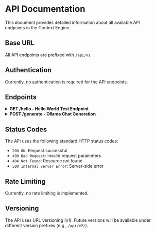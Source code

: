 # API Documentation

This document provides detailed information about all available API endpoints in the Context Engine.

## Base URL

All API endpoints are prefixed with `/api/v1`

## Authentication

Currently, no authentication is required for the API endpoints.

## Endpoints

<details>
<summary><b>GET /hello - Hello World Test Endpoint</b></summary>

Returns a simple greeting message.

**Request**
- Method: GET
- URL: `/api/v1/hello`
- No parameters required

**Response**
- Status: 200 OK
- Content-Type: `application/json`

```json
{
    "message": "Hello, World!"
}
```

**Error Responses**
- 500 Internal Server Error
  ```json
  {
      "detail": "Internal server error message"
  }
  ```

**Example Usage**
```bash
# Using curl
curl http://localhost:8000/api/v1/hello

# Using httpie
http GET http://localhost:8000/api/v1/hello
```
</details>

<details>
<summary><b>POST /generate - Ollama Chat Generation</b></summary>

Generate a chat response using Ollama models.

**Request**
- Method: POST
- URL: `/api/v1/generate`
- Content-Type: `application/json`

**Request Body**
```json
{
    "prompt": "What is Python?",                           // Required
    "system_prompt": "You are a helpful assistant",        // Optional
    "model": "mistral",                                   // Optional
    "max_tokens": 500                                     // Optional
}
```

**Response**
- Status: 200 OK
- Content-Type: `application/json`

```json
{
    "response": "Generated text response from the model..."
}
```

**Error Responses**
- 500 Internal Server Error
  ```json
  {
      "detail": "Error message (e.g., model not found, connection error)"
  }
  ```

**Example Usage**
```bash
# Minimal request (only required prompt)
curl -X POST "http://localhost:8000/api/v1/generate" \
-H "Content-Type: application/json" \
-d "{\"prompt\": \"What is Python?\"}"

# Full request with all options
curl -X POST "http://localhost:8000/api/v1/generate" \
-H "Content-Type: application/json" \
-d "{
    \"prompt\": \"What is Python?\",
    \"system_prompt\": \"You are a helpful programming assistant.\",
    \"model\": \"mistral\",
    \"max_tokens\": 500
}"
```

**Notes**
- Default model is set via OLLAMA_MODEL environment variable
- Models must be pulled using Ollama CLI before use (e.g., `ollama pull mistral`)
- System prompt helps set the context for the AI response
- Max tokens parameter can limit response length
</details>

## Status Codes

The API uses the following standard HTTP status codes:

- `200 OK`: Request successful
- `400 Bad Request`: Invalid request parameters
- `404 Not Found`: Resource not found
- `500 Internal Server Error`: Server-side error

## Rate Limiting

Currently, no rate limiting is implemented.

## Versioning

The API uses URL versioning (v1). Future versions will be available under different version prefixes (e.g., `/api/v2/`).
